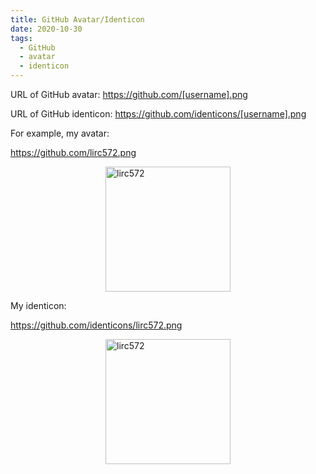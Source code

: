 ```yaml
---
title: GitHub Avatar/Identicon
date: 2020-10-30
tags:
  - GitHub
  - avatar
  - identicon
---
```

URL of GitHub avatar: <https://github.com/[username].png>

URL of GitHub identicon: <https://github.com/identicons/[username].png>

For example, my avatar:

<https://github.com/lirc572.png>

<img src="https://github.com/lirc572.png" alt="lirc572" class="avatar"></img>

My identicon:

<https://github.com/identicons/lirc572.png>

<img src="https://github.com/identicons/lirc572.png" alt="lirc572" class="avatar"></img>

<style>
.avatar {
  width: 200px;
  display: block;
  margin-left: auto;
  margin-right: auto;
}
</style>